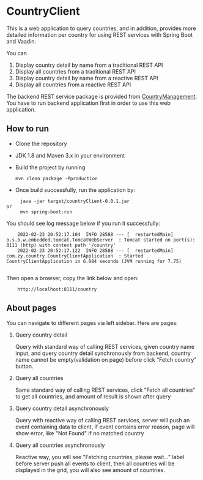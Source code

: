 # CountryClient

This is a web application to query countries, and in addition, provides more detailed information per country for using REST services with Spring Boot and Vaadin.

You can  
1) Display country detail by name from a traditional REST API  
2) Display all countries from a traditional REST API
3) Display country detail by name from a reactive REST API  
4) Display all countries from a reactive REST API

The backend REST service package is provided from [CountryManagement](https://github.com/eason454/CountryManagement). 
You have to run backend application first in order to use this web application.

## How to run

* Clone the repository
* JDK 1.8 and Maven 3.x in your environment
* Build the project by running

  ``` mvn clean package -Pproduction ```

* Once build successfully, run the application by:
```
     java -jar target/countryClient-0.0.1.jar
or
     mvn spring-boot:run
```

You should see log message below if you run it successfully:
```
    2022-02-23 20:52:17.104  INFO 28588 --- [  restartedMain] o.s.b.w.embedded.tomcat.TomcatWebServer  : Tomcat started on port(s): 8111 (http) with context path '/country'
    2022-02-23 20:52:17.122  INFO 28588 --- [  restartedMain] com.zy.country.CountryClientApplication  : Started CountryClientApplication in 6.084 seconds (JVM running for 7.75)
    
```

Then open a browser, copy the link below and open:

```
    http://localhost:8111/country
```

## About pages
You can navigate to different pages via left sidebar. Here are pages:
1) Query country detail
   
   Query with standard way of calling REST services, given country name input, and query country detail synchronously 
   from backend, country name cannot be empty(validation on page) before click "Fetch country" button.

2) Query all countries
   
   Same standard way of calling REST services, click "Fetch all countries" to get all countries, and amount of result is shown after query

3) Query country detail asynchronously
   
   Query with reactive way of calling REST services, server will push an event containing data to client, if event contains error reason, 
   page will show error, like "Not Found" if no matched country  

4) Query all countries asynchronously
   
   Reactive way, you will see "Fetching countries, please wait..." label before server push all events to client, then all countries will 
   be displayed in the grid, you will also see amount of countries.